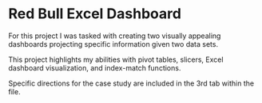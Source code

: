 # Red Bull Excel Dashboard

For this project I was tasked with creating two visually appealing dashboards projecting specific information given two data sets.

This project highlights my abilities with pivot tables, slicers, Excel dashboard visualization, and index-match functions.

Specific directions for the case study are included in the 3rd tab within the file. 